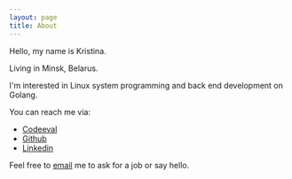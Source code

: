 ```yaml
---
layout: page
title: About
---
```


<p class="message">
Hello, my name is Kristina.

Living in Minsk, Belarus.

I'm interested in Linux system programming and back end development on Golang.
</p>


You can reach me via:

* [Codeeval](https://www.codeeval.com/profile/pachvara)
* [Github](https://github.com/KristinaEtc)
* [Linkedin](https://www.linkedin.com/in/kristina-kovalevskaya-2181a8111)

Feel free to [email](mailto:isitiriss@gmail.com) me to ask for a job or say hello. 
